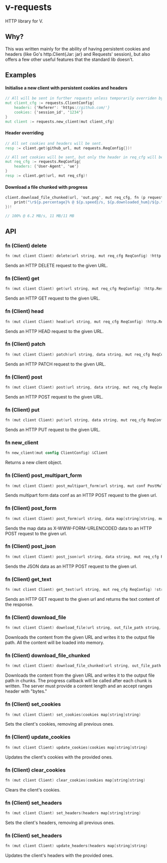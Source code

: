 # v-requests
HTTP library for V.

## Why?
This was written mainly for the ability of having persistent cookies and headers (like Go's http.Client{Jar: jar} and Requests' session), but also offers a few other useful features that the standard lib doesn't.

## Examples
#### Initialise a new client with persistent cookies and headers
```v
// All will be sent in further requests unless temporarily overriden by req_cfg or updated by the server.
mut client_cfg := requests.ClientConfig{
    headers: {'Referer': 'https://github.com/'}
    cookies: {'session_id', '1234'}
}
mut client := requests.new_client(mut client_cfg)
```

#### Header overriding
```v
// All set cookies and headers will be sent.
resp := client.get(github_url, mut requests.ReqConfig{})!

// All set cookies will be sent, but only the header in req_cfg will be sent. The client's headers won't be changed.
mut req_cfg := requests.ReqConfig{
    headers: {'User-Agent', 'ue'}
}
resp := client.get(url, mut req_cfg)!
```

#### Download a file chunked with progress
```v
client.download_file_chunked(url, 'out.png', mut req_cfg, fn (p requests.DownloadProgress) {
    print("\r${p.percentage}% @ ${p.speed}/s, ${p.downloaded_hum}/${p.total_hum} ")
})!

// 100% @ 6.2 MB/s, 11 MB/11 MB
```

## API
### fn (Client) delete
```v
fn (mut client Client) delete(url string, mut req_cfg ReqConfig) !http.Response
```
Sends an HTTP DELETE request to the given URL.

### fn (Client) get
```v
fn (mut client Client) get(url string, mut req_cfg ReqConfig) !http.Response
```
Sends an HTTP GET request to the given URL.

### fn (Client) head
```v
fn (mut client Client) head(url string, mut req_cfg ReqConfig) !http.Response
```
Sends an HTTP HEAD request to the given URL.

### fn (Client) patch
```v
fn (mut client Client) patch(url string, data string, mut req_cfg ReqConfig) !http.Response
```
Sends an HTTP PATCH request to the given URL.

### fn (Client) post
```v
fn (mut client Client) post(url string, data string, mut req_cfg ReqConfig) !http.Response
```
Sends an HTTP POST request to the given URL.

### fn (Client) put
```v
fn (mut client Client) put(url string, data string, mut req_cfg ReqConfig) !http.Response 
```
Sends an HTTP PUT request to the given URL.

### fn new_client
```v
fn new_client(mut config ClientConfig) &Client
```
Returns a new client object.

### fn (Client) post_multipart_form
```v
fn (mut client Client) post_multipart_form(url string, mut conf PostMultipartFormData, mut req_cfg ReqConfig) !http.Response
```
Sends multipart form data conf as an HTTP POST request to the given url.

### fn (Client) post_form
```v
fn (mut client Client) post_form(url string, data map[string]string, mut req_cfg ReqConfig) !http.Response
```
Sends the map data as X-WWW-FORM-URLENCODED data to an HTTP POST request to the given url.

### fn (Client) post_json
```v
fn (mut client Client) post_json(url string, data string, mut req_cfg ReqConfig) !http.Response
```
Sends the JSON data as an HTTP POST request to the given url.

### fn (Client) get_text
```v
fn (mut client Client) get_text(url string, mut req_cfg ReqConfig) !string
```
Sends an HTTP GET request to the given url and returns the text content of the response.

### fn (Client) download_file
```v
fn (mut client Client) download_file(url string, out_file_path string, mut req_cfg ReqConfig) !
```
Downloads the content from the given URL and writes it to the output file path. All the content will be loaded into memory.

### fn (Client) download_file_chunked
```v
fn (mut client Client) download_file_chunked(url string, out_file_path string, mut req_cfg ReqConfig, cb fn (DownloadProgress)) !
```
Downloads the content from the given URL and writes it to the output file path in chunks. The progress callback will be called after each chunk is written. The server must provide a content length and an accept ranges header with "bytes."

### fn (Client) set_cookies
```v
fn (mut client Client) set_cookies(cookies map[string]string)
```
Sets the client's cookies, removing all previous ones.

### fn (Client) update_cookies
```v
fn (mut client Client) update_cookies(cookies map[string]string)
```
Updates the client's cookies with the provided ones.

### fn (Client) clear_cookies
```v
fn (mut client Client) clear_cookies(cookies map[string]string)
```
Clears the client's cookies.

### fn (Client) set_headers
```v
fn (mut client Client) set_headers(headers map[string]string)
```
Sets the client's headers, removing all previous ones.

### fn (Client) set_headers
```v
fn (mut client Client) update_headers(headers map[string]string)
```
Updates the client's headers with the provided ones.

